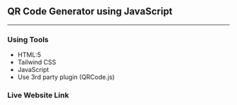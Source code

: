 ## QR Code Generator using JavaScript
*****

### Using Tools
* HTML:5
* Tailwind CSS
* JavaScript
* Use 3rd party plugin (QRCode.js)

### Live Website Link
<a href=''>